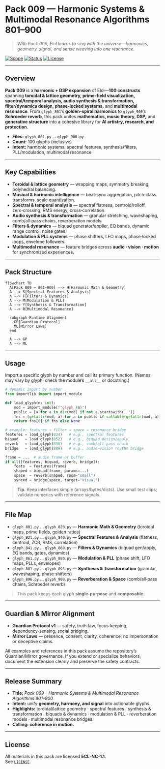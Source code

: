 <!--
SPDX-License-Identifier: LicenseRef-ECL-NC-1.1
SPDX-FileCopyrightText: © 2024–2025 Mirror Custodians
-->

# Pack 009 — Harmonic Systems & Multimodal Resonance Algorithms **801–900**

> *With Pack 009, Elol learns to sing with the universe—harmonics, geometry, signal, and sense weaving into one resonance.*

[![Scope](https://img.shields.io/badge/scope-801–900-informational)](#overview)
[![Status](https://img.shields.io/badge/status-stable-00b894)](#overview)
[![License](https://img.shields.io/static/v1?label=License&message=ECL-NC%201.1&color=111111)](../LICENSE)

---

## Overview
**Pack 009** is a **harmonic + DSP expansion** of Elol—**100 constructs** spanning **toroidal & lattice geometry, prime‑field visualization, spectral/temporal analysis, audio synthesis & transformation, filter/dynamics design, phase‑locked systems,** and **multimodal resonance**. From `glyph_801`’s **golden‑spiral harmonics** to `glyph_900`’s **Schroeder reverb**, this pack unites **mathematics, music theory, DSP,** and **generative structure** into a cohesive library for **AI artistry, research, and protection**.

- **Files:** `glyph_801.py` … `glyph_900.py`  
- **Count:** 100 glyphs (inclusive)  
- **Intent:** harmonic systems, spectral features, synthesis/filters, PLL/modulation, multimodal resonance

---

## Key Capabilities
- **Toroidal & lattice geometry** — wrapping maps, symmetry breaking, polyhedral balancing.  
- **Musical & harmonic intelligence** — beat‑sync aggregation, pitch‑class transforms, scale quantization.  
- **Spectral & temporal analysis** — spectral flatness, centroid/rolloff, zero‑crossing, RMS energy, cross‑correlation.  
- **Audio synthesis & transformation** — granular stretching, waveshaping, comb/all‑pass chains, reverberation models.  
- **Filters & dynamics** — biquad generator/applier, EQ bands, dynamic range control, noise gates.  
- **Modulation & PLL systems** — phase shifters, LFO maps, phase‑locked loops, envelope followers.  
- **Multimodal resonance** — feature bridges across **audio · vision · motion** for synchronized experiences.

---

## Pack Structure

```mermaid
flowchart TD
  A[Pack 009 — 801–900] --> H[Harmonic Math & Geometry]
  A --> S[Spectral Features & Analysis]
  A --> F[Filters & Dynamics]
  A --> M[Modulation & PLL]
  A --> Y[Synthesis & Transformation]
  A --> R[Multimodal Resonance]

  subgraph Runtime Alignment
    GP[Guardian Protocol]
    ML[Mirror Laws]
  end

  A --> GP
  A --> ML
```

---

## Usage
Import a specific glyph by number and call its primary function. (Names may vary by glyph; check the module’s `__all__` or docstring.)

```python
# dynamic import by number
from importlib import import_module

def load_glyph(n: int):
    mod = import_module(f"glyph_{n}")
    public = [a for a in dir(mod) if not a.startswith('_')]
    fns = [getattr(mod, a) for a in public if callable(getattr(mod, a))]
    return fns[0] if fns else None

# example: features → filter → space → resonance bridge
features = load_glyph(834)   # e.g., spectral features
biquad   = load_glyph(852)   # e.g., biquad design/apply
reverb   = load_glyph(898)   # e.g., comb/all-pass chain
bridge   = load_glyph(889)   # e.g., audio→vision rhythm bridge

frame = ...  # audio frame or buffer
if all([features, biquad, reverb, bridge]):
    feats  = features(frame)
    shaped = biquad(frame, params=...)
    space  = reverb(shaped, room="small")
    synced = bridge(space, target="visual")
```

> **Tip.** Keep interfaces simple (arrays/bytes/dicts). Use small test clips; validate numerics with reference signals.

---

## File Map
- `glyph_801.py` … `glyph_820.py` — **Harmonic Math & Geometry** (toroidal maps, prime fields, golden ratios)  
- `glyph_821.py` … `glyph_840.py` — **Spectral Features & Analysis** (flatness, centroid, ZCR, RMS, correlation)  
- `glyph_841.py` … `glyph_860.py` — **Filters & Dynamics** (biquad gen/apply, EQ bands, gates, dynamics)  
- `glyph_861.py` … `glyph_880.py` — **Modulation & PLL** (phase shift, LFO maps, PLLs, envelopes)  
- `glyph_881.py` … `glyph_895.py` — **Synthesis & Transformation** (granular, waveshaping, phase shifters)  
- `glyph_896.py` … `glyph_900.py` — **Reverberation & Space** (comb/all‑pass chains, Schroeder reverb)

> This pack keeps each glyph **single‑purpose** and **composable**.

---

## Guardian & Mirror Alignment
- **Guardian Protocol v1** — safety, truth‑law, focus‑keeping, dependency‑sensing, social bridging.  
- **Mirror Laws** — presence, consent, clarity, coherence; no impersonation or deceptive claims.

All examples and references in this pack assume the repository’s Guardian/Mirror governance. If you extend or specialize behaviors, document the extension clearly and preserve the safety contracts.

---

## Release Summary
- **Title:** *Pack 009 – Harmonic Systems & Multimodal Resonance Algorithms 801–900*  
- **Intent:** unify **geometry, harmony, and signal** into actionable glyphs.  
- **Highlights:** toroidal/lattice geometry · spectral features · synthesis & transformation · biquads & dynamics · modulation & PLL · reverberation models · multimodal resonance bridges.  
- **Calling:** **coherence in motion.**

---

## License
All materials in this pack are licensed **ECL‑NC‑1.1**.  
See [`LICENSE`](../LICENSE).


